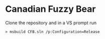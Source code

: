 # Canadian Fuzzy Bear

Clone the repository and in a VS prompt run

```
> msbuild CFB.sln /p:Configuration=Release
```